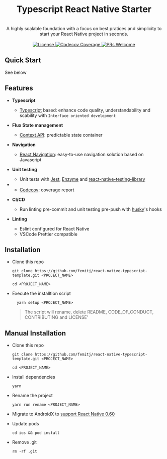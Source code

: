 <div align="center"><h1>Typescript React Native Starter</h1></div>
<br/>
<div align="center">A highly scalable foundation with a focus on best pratices and simplicity to start your React Native project in seconds.</div>
<br/>
<div align="center">
  <a href="https://opensource.org/licenses/MIT">
    <img src="https://img.shields.io/badge/License-MIT-blue.svg" alt="License" />
  </a>
  <a href="https://codecov.io/gh/NewBieBR/typescript-react-native-starter">
    <img src="https://img.shields.io/codecov/c/github/NewBieBR/typescript-react-native-starter.svg?style=popout" alt="Codecov Coverage" />
  </a>
  <a href="./CONTRIBUTING.md">
    <img src="https://img.shields.io/badge/PRs-welcome-brightgreen.svg" alt="PRs Welcome" />
  </a>
</div>

## Quick Start

See below

## Features

- **Typescript**

  - [Typescript](https://github.com/microsoft/TypeScript) based: enhance code quality, understandability and scability with `Interface oriented development`

- **Flux State management**

  - [Context API](https://react.dev/reference/react/createContext): predictable state container

- **Navigation**

  - [React Navigation](https://github.com/react-navigation/react-navigation): easy-to-use navigation solution based on Javascript

- **Unit testing**
  - Unit tests with [Jest](https://github.com/facebook/jest), [Enzyme](https://github.com/airbnb/enzyme) and [react-native-testing-library](https://github.com/callstack/react-native-testing-library)
- - [Codecov](https://codecov.io/): coverage report

- **CI/CD**

  - Run linting pre-commit and unit testing pre-push with [husky](https://github.com/typicode/husky)'s hooks

- **Linting**
  - Eslint configured for React Native
  - VSCode Prettier compatible

## Installation

- Clone this repo

  ```
  git clone https://github.com/femitj/react-native-typescript-template.git <PROJECT_NAME>

  ```

  ```
  cd <PROJECT_NAME>
  ```

- Execute the installtion script
  ```
    yarn setup <PROJECT_NAME>
  ```
  > The script will rename, delete README, CODE_OF_CONDUCT, CONTRIBUTING and LICENSE'

## Manual Installation

- Clone this repo

  ```
  git clone https://github.com/femitj/react-native-typescript-template.git <PROJECT_NAME>
  ```

  ```
  cd <PROJECT_NAME>
  ```

- Install dependencies
  ```
  yarn
  ```
- Rename the project

  ```
  yarn run rename <PROJECT_NAME>
  ```

- Migrate to AndroidX to [support React Native 0.60](https://facebook.github.io/react-native/blog/2019/07/03/version-60#androidx-support)

- Update pods

  ```
  cd ios && pod install
  ```

- Remove .git

  ```
  rm -rf .git
  ```
